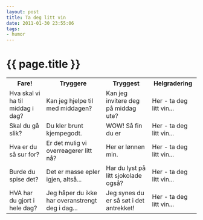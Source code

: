 ```yaml
---
layout: post
title: Ta deg litt vin
date: 2011-01-30 23:55:06
tags: 
- humor
---
```


{{ page.title }}
================


<table cellpadding="10" cellspacing="10" width="100%">
<tr>
	<th>Fare!</th>
	<th>Tryggere</th>
	<th>Tryggest</th>
	<th>Helgradering</th>
</tr>
<tr>
	<td>Hva skal vi ha til middag i dag?</td>
	<td>Kan jeg hjelpe til med middagen?</td>
	<td>Kan jeg invitere deg på middag ute?</td>
	<td>Her - ta deg litt vin...</td>
</tr>
<tr>
	<td>Skal du gå slik?</td>
	<td>Du kler brunt kjempegodt.</td>
	<td>WOW! Så fin du er</td>
	<td>Her - ta deg litt vin...</td>
</tr>
<tr>
	<td>Hva er du så sur for?</td>
	<td>Er det mulig vi overreagerer litt nå?</td>
	<td>Her er lønnen min.</td>
	<td>Her - ta deg litt vin...</td>
</tr>
<tr>
	<td>Burde du spise det?</td>
	<td>Det er masse epler igjen, altså...</td>
	<td>Har du lyst på litt sjokolade også?</td>
	<td>Her - ta deg litt vin...</td>
</tr>
<tr>
	<td>HVA har du gjort i hele dag?</td>
	<td>Jeg håper du ikke har overanstrengt deg i dag...</td>
	<td>Jeg synes du er så søt i det antrekket!</td>
	<td>Her - ta deg litt vin...</td>
</tr>
</table>